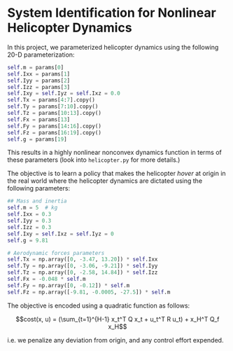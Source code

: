 # System Identification for Nonlinear Helicopter Dynamics

In this project, we parameterized helicopter dynamics using the following 20-D parameterization:

```python
self.m = params[0]
self.Ixx = params[1]
self.Iyy = params[2]
self.Izz = params[3]
self.Ixy = self.Iyz = self.Ixz = 0.0
self.Tx = params[4:7].copy()
self.Ty = params[7:10].copy()
self.Tz = params[10:13].copy()
self.Fx = params[13]
self.Fy = params[14:16].copy()
self.Fz = params[16:19].copy()
self.g = params[19]
```

This results in a highly nonlinear nonconvex dynamics function in terms of these parameters (look into `helicopter.py` for more details.)

The objective is to learn a policy that makes the helicopter *hover* at origin in the real world where the helicopter dynamics are dictated using the following parameters:

```python
## Mass and inertia
self.m = 5  # kg
self.Ixx = 0.3
self.Iyy = 0.3
self.Izz = 0.3
self.Ixy = self.Ixz = self.Iyz = 0
self.g = 9.81

# Aerodynamic forces parameters
self.Tx = np.array([0, -3.47, 13.20]) * self.Ixx
self.Ty = np.array([0, -3.06, -9.21]) * self.Iyy
self.Tz = np.array([0, -2.58, 14.84]) * self.Izz
self.Fx = -0.048 * self.m
self.Fy = np.array([0, -0.12]) * self.m
self.Fz = np.array([-9.81, -0.0005, -27.5]) * self.m
```

The objective is encoded using a quadratic function as follows:

```math
cost(x, u) = (\sum_{t=1}^{H-1} x_t^T Q x_t + u_t^T R u_t) + x_H^T Q_f x_H
```

i.e. we penalize any deviation from origin, and any control effort expended.